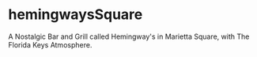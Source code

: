 # hemingwaysSquare
A Nostalgic Bar and Grill called Hemingway's in Marietta Square, with The Florida Keys Atmosphere.
